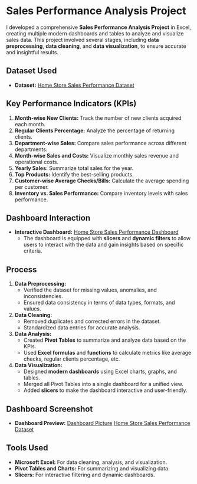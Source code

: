 # Sales Performance Analysis Project

I developed a comprehensive **Sales Performance Analysis Project** in Excel, creating multiple modern dashboards and tables to analyze and visualize sales data. This project involved several stages, including **data preprocessing**, **data cleaning**, and **data visualization**, to ensure accurate and insightful results.

## Dataset Used
- **Dataset:** [Home Store Sales Performance Dataset](https://github.com/Muhammad-Jan/Sales-Complete-Project/blob/main/Home%20Store%20Sales%20Performance.xlsx)

## Key Performance Indicators (KPIs)
1. **Month-wise New Clients:** Track the number of new clients acquired each month.
2. **Regular Clients Percentage:** Analyze the percentage of returning clients.
3. **Department-wise Sales:** Compare sales performance across different departments.
4. **Month-wise Sales and Costs:** Visualize monthly sales revenue and operational costs.
5. **Yearly Sales:** Summarize total sales for the year.
6. **Top Products:** Identify the best-selling products.
7. **Customer-wise Average Checks/Bills:** Calculate the average spending per customer.
8. **Inventory vs. Sales Performance:** Compare inventory levels with sales performance.

## Dashboard Interaction
- **Interactive Dashboard:** [Home Store Sales Performance Dashboard](https://github.com/Muhammad-Jan/Sales-Complete-Project/blob/main/Home%20Store%20Sales%20Performance.xlsx)
  - The dashboard is equipped with **slicers** and **dynamic filters** to allow users to interact with the data and gain insights based on specific criteria.

## Process
1. **Data Preprocessing:**
   - Verified the dataset for missing values, anomalies, and inconsistencies.
   - Ensured data consistency in terms of data types, formats, and values.
2. **Data Cleaning:**
   - Removed duplicates and corrected errors in the dataset.
   - Standardized data entries for accurate analysis.
3. **Data Analysis:**
   - Created **Pivot Tables** to summarize and analyze data based on the KPIs.
   - Used **Excel formulas** and **functions** to calculate metrics like average checks, regular clients percentage, etc.
4. **Data Visualization:**
   - Designed **modern dashboards** using Excel charts, graphs, and tables.
   - Merged all Pivot Tables into a single dashboard for a unified view.
   - Added **slicers** to make the dashboard interactive and user-friendly.
## Dashboard Screenshot
- **Dashboard Preview:** [Dashboard Picture](https://github.com/Muhammad-Jan/Sales-Complete-Project/blob/main/Home%20Store%20Sales%20Performance.jpg)
[Home Store Sales Performance Dataset](https://github.com/Muhammad-Jan/Sales-Complete-Project/blob/main/Home%20Store%20Sales%20Performance.xlsx)
## Tools Used
- **Microsoft Excel:** For data cleaning, analysis, and visualization.
- **Pivot Tables and Charts:** For summarizing and visualizing data.
- **Slicers:** For interactive filtering and dynamic dashboards.
